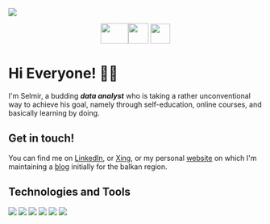 <a href="https://www.selmirkalender.com"><img src="https://media-exp1.licdn.com/dms/image/C4E16AQFgVTeUDmvDMg/profile-displaybackgroundimage-shrink_350_1400/0/1608488995797?e=1614816000&v=beta&t=cZ4hdz8KcMcYDa8hQNWG-iGE4ZWgl5UFW4NaG1GRtOk"></a>


<p align="center">
<a href="http://linkedin.com/in/selmirkalender"><img src="https://dwglogo.com/wp-content/uploads/2020/06/Linkedin_symbol_transparent.png" width="55" height="40" border="0"></a><a href="https://www.xing.com/profile/Selmir_Kalender/portfolio"><img src="https://hashtagchefin.at/wp-content/uploads/2018/02/xing-logo-3bd7a34cb3daaa40-256x256.png" width="40" height="40" border="0"></a>
<a href="https://www.selmirkalender.com"><img src="https://www.logolynx.com/images/logolynx/2d/2d9b83e7e721da89b2cebc00d8239248.png" width="39" height="39" border="0"></a>
</p>
  
<h1> Hi Everyone! 🙋‍♂️ </h1>

I'm Selmir, a budding __*data analyst*__ who is taking a rather unconventional way to achieve his goal, namely through self-education, online courses, and basically learning by doing.

  
<h2> Get in touch! </h2>  

You can find me on [LinkedIn](http://linkedin.com/in/selmirkalender), or [Xing](https://www.xing.com/profile/Selmir_Kalender/portfolio), or my personal [website](https://www.selmirkalender.com) on which I'm maintaining a [blog](https://www.selmirkalender.com/blog) initially for the balkan region.  
 
  
<h2> Technologies and Tools </h2>

![](https://img.shields.io/badge/OS-Windows-informational?style=plastic&logo=WINDOWS&logoColor=white&color=informational) ![](https://img.shields.io/badge/Language-Python-informational?style=plastic&logo=PYTHON&logoColor=white&color=yellow) ![](https://img.shields.io/badge/Language-MySQL-blueviolet?style=plastic&logo=mysql&logoColor=white&color=blueviolet) ![](https://img.shields.io/badge/Tool-Tableau-9cf?style=plastic&logo=TABLEAU&logoColor=white&color=9cf) ![](https://img.shields.io/badge/Tool-PowerBI-informational?style=plastic&logo=power-bi&logoColor=white&color=yellow) ![](https://img.shields.io/badge/Tool-MSOffice-informational?style=plastic&logo=MICROSOFT&logoColor=white&color=blue)





